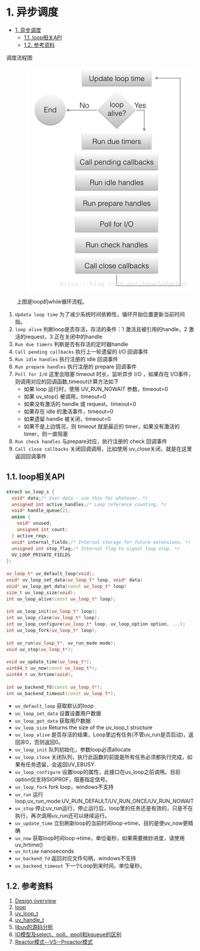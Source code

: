 # 1. 异步调度

- [1. 异步调度](#1-异步调度)
  - [1.1. loop相关API](#11-loop相关api)
  - [1.2. 参考资料](#12-参考资料)

调度流程图

&emsp;&emsp;&emsp;&emsp;![调度分类](./img/loop.png)

&emsp;&emsp;上图是loop的while循环流程。

1. `Updata loop time` 为了减少系统时间依赖性，循环开始位置更新当前时间指。
2. `loop alive` 判断loop是否存活，存活的条件：1 激活且被引用的handle，2 激活的request，3 正在关闭中的handle
3. `Run due timers` 判断是否有存活的定时器handle
4. `Call pending callbacks` 执行上一轮遗留的 I/O 回调事件
5. `Run idle handles` 执行注册的 idle 回调事件
6. `Run prepare handles` 执行注册的 prepare 回调事件
7. `Poll for I/O` 这里会阻塞 timeout 时长，监听异步 I/O ，如果存在 I/O事件，则调用对应的回调函数,timeout计算方法如下
   - 如果 loop 运行时，使用 UV_RUN_NOWAIT 参数，timeout=0
   - 如果 uv_stop() 被调用，timeout=0
   - 如果没有激活的 handle 或 request，timeout=0
   - 如果存在 idle 的激活事件，timeout=0
   - 如果遗留 handle 被关闭，timeout=0
   - 如果不是上边情况，则 timeout 就是最近的 timer，如果没有激活的timer，则一直阻塞
8. `Run check handles` 与prepare对应，执行注册的 check 回调事件
9. `Call close callbacks` 关闭回调调用，比如使用 uv_close关闭，就是在这里返回回调事件

## 1.1. loop相关API

```C++
struct uv_loop_s {
  void* data;/* User data - use this for whatever. */
  unsigned int active_handles;/* Loop reference counting. */
  void* handle_queue[2];
  union {
    void* unused;
    unsigned int count;
  } active_reqs;
  void* internal_fields;/* Internal storage for future extensions. */
  unsigned int stop_flag;/* Internal flag to signal loop stop. */
  UV_LOOP_PRIVATE_FIELDS
};

uv_loop_t* uv_default_loop(void);
void* uv_loop_set_data(uv_loop_t* loop, void* data)
void* uv_loop_get_data(const uv_loop_t* loop)
size_t uv_loop_size(void);
int uv_loop_alive(const uv_loop_t* loop);

int uv_loop_init(uv_loop_t* loop);
int uv_loop_close(uv_loop_t* loop);
int uv_loop_configure(uv_loop_t* loop, uv_loop_option option, ...);
int uv_loop_fork(uv_loop_t* loop);

int uv_run(uv_loop_t*, uv_run_mode mode);
void uv_stop(uv_loop_t*);

void uv_update_time(uv_loop_t*);
uint64_t uv_now(const uv_loop_t*);
uint64_t uv_hrtime(void);

int uv_backend_fd(const uv_loop_t*);
int uv_backend_timeout(const uv_loop_t*);
```

- `uv_default_loop` 获取默认的loop
- `uv_loop_set_data` 设置设置用户数据
- `uv_loop_get_data` 获取用户数据
- `uv_loop_size` Returns the size of the uv_loop_t structure
- `uv_loop_alive` 是否存活的结果，Loop里边有任务(不管uv_run是否启动)，返回非0，否则返回0。
- `uv_loop_init` 队列初始化，参数loop必须allocate
- `uv_loop_close` 关闭队列，执行此函数的前提是所有任务必须都执行完成，如果有任务遗留，会返回UV_EBUSY.
- `uv_loop_configure` 设置loop的属性，此接口在uv_loop之前调用。目前option仅支持SIGPROF，阻塞指定信号。
- `uv_loop_fork` fork loop，windows不支持
- `uv_run` 运行loop,uv_run_mode:UV_RUN_DEFAULT/UV_RUN_ONCE/UV_RUN_NOWAIT
- `uv_stop` 停止uv_run运行，停止运行后，loop里的任务还是有效的，只是不在执行，再次调用uv_run还可以继续运行。
- `uv_update_time` 立刻刷新loop的当前时间loop->time，目的是使uv_now更精确
- `uv_now` 获取loop时间loop->time，单位毫秒，如果需要微妙进度，请使用uv_hrtime()
- `uv_hrtime` nanoseconds
- `uv_backend_fd` 返回对应文件句柄，windows不支持
- `uv_backend_timeout` 下一个Loop到来时间。单位毫秒。

## 1.2. 参考资料

1. [Design overview](http://docs.libuv.org/en/v1.x/design.html)
2. [loop](http://docs.libuv.org/en/v1.x/loop.html)
3. [uv_loop_t](http://docs.libuv.org/en/v1.x/loop.html)
4. [uv_handle_t](http://docs.libuv.org/en/v1.x/handle.html)
5. [libuv的源码分析](cnblogs.com/watercoldyi/p/5675180.html)
6. [IO模型及select、poll、epoll和kqueue的区别](cnblogs.com/linganxiong/p/5583415.html)
7. [Reactor模式--VS--Proactor模式](blog.csdn.net/wenbingoon/article/details/9880365)
